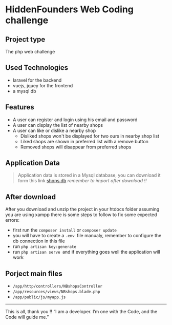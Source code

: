 # HiddenFounders Web Coding challenge

## Project type
The php web challenge
## Used Technologies
* laravel for the backend
* vuejs, jquey for the frontend
* a mysql db
## Features
* A user can register and login using his email and password
* A user can display the list of nearby shops
* A user can like or dislike a nearby shop
    * Disliked shops  won't be displayed for two ours in nearby shop list
    * Liked shops are shown in preferred list with a remove button
    * Removed shops will disappear from preferred shops
## Application Data 
> Application data is stored in a Mysql database, you can download it form this link [shops db](http://www.mediafire.com/file/iuuaq2z3x570er6/shops.rar)
_remember to import after download !!_
## After download
After you download and unzip the project in your htdocs folder assuming you are using xampp there is some steps to follow to fix some expected errors:
 * first run the `composer install` or `composer update`
 * you will have to create a `.env `file manualy, remember to configure the db connection in this file
 * run `php artisan key:generate `
 * run `php artisan serve `and if everything goes well the application will work 
 
 ## Porject main files
* `/app/http/controllers/NBshopsController`
* `/app/resources/views/NBshops.blade.php`
* `/app/public/js/myapp.js`
 
***
This is all, thank you !!
“I am a developer. I’m one with the Code, and the Code will guide me.”
 

 


